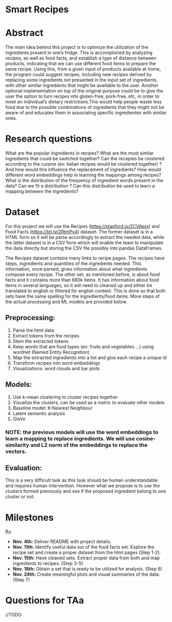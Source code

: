 # Smart Recipes

# Abstract
The main idea behind this project is to optimize the utilization of the ingredients present in one’s fridge. This is accomplished by analyzing recipes, as well as food facts, and establish a type of distance between products, indicating that we can use different food items to prepare the same recipe. Using this, from a given input of products available at home, the program could suggest recipes, including new recipes derived by replacing some ingredients not presented in the input set of ingredients, with other similar ingredients that might be available to the user. 
Another optional implementation on top of the original purpose could be to give the user the option to turn recipes into gluten-free, pork-free, etc, in order to meet an individual’s dietary restrictions.This would help people waste less food due to the possible combinations of ingredients that they might not be aware of and educates them in associating specific ingredientes with similar ones.

# Research questions
What are the popular ingredients in recipes?
What are the most similar ingredients that could be switched together?
Can the recepies be clustered according to the cuisine (ex: italian recipes would be clustered together) ? And how would this influence the replacement of ingredients?
How would different word embeddings help in learning the mappings among recipes? 
What is the distribution of the frequency of ingredient words present in the data? Can we fit a distribution ? Can this distribution be used to learn a mapping between the ingredients?



# Dataset
For this project we will use the Recipes (https://stanford.io/2CVAwix) and Food Facts (https://bit.ly/2RtmPv4) dataset. The former dataset is in a HTML form so it will be parse accordingly to extract the needed data, while the latter dataset is in a CSV form which will enable the team to manipulate the data directly but storing the CSV file possibly into pandas DataFrames. 

The Recipes dataset contains many links to recipe pages. The recipes have steps, ingredients and quantities of the ingredients needed. This information, once parsed, gives information about what ingredients compose every recipe. The other set, as mentioned before, is about food facts and it contains more than 680k items. It has information about food items in several languages, so it will need to cleaned up and either be translated to english or filtered for english content. This is done so that both sets have the same spelling for the ingredients/food items.
More steps of the actual processing and ML models are provided below.

## Preprocessing:
1. Parse the html data
2. Extract tokens from the recipes
3. Stem the extracted tokens
4. Keep words that are food types (ex: fruits and vegetables ...) using wordnet (Named Entity Recognition)
5. Map the extracted ingredients into a list and give each recipe a unique id
6. Transform recipes into word embeddings
7. Visualizations: word clouds and bar plots

## Models:
1. Use k-mean clustering to cluster recipes together
2. Visualize the clusters, can be used as a metric to evaluate other models
3. Baseline model: K-Nearest Neighbour  
4. Latent semantic analysis
5. GloVe
### NOTE: the previous models will use the word embeddings to learn a mapping to replace ingredients. We will use cosine-similarity and L2 norm of the embeddings to replace the vectors. 

## Evaluation:

This is a very difficult task as this task should be human understandable and requires human intervention. However what we propose is to use the clusters formed previously and see if the proposed ingredient belong to one cluster or not. 

# Milestones

By:
- **Nov. 4th:** Deliver README with project details.
- **Nov. 11th:**  Identify useful data out of the food facts set. Explore the recipe set and create a proper dataset from the html pages (Step 1-2).
- **Nov. 15th:** Have cleaned sets. Extract proper data from both and map ingredients to recipes. (Step 3-5)
- **Nov. 18th:** Obtain a set that is ready to be utilized for analysis. (Step 6)
- **Nov. 24th:** Create meaningful plots and visual summaries of the data. (Step 7)



# Questions for TAa
//TODO
